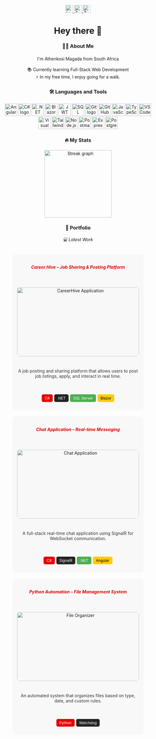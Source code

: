 <div align="center">
  <a href="https://www.linkedin.com/in/athenkosimagada" target="_blank">
    <img src="https://img.shields.io/static/v1?message=LinkedIn&logo=linkedin&label=&color=0077B5&logoColor=white&labelColor=&style=for-the-badge" height="25" alt="LinkedIn logo" />
  </a>
  <a href="https://web.facebook.com/profile.php?id=100056291911750" target="_blank">
    <img src="https://img.shields.io/static/v1?message=Facebook&logo=facebook&label=&color=1877F2&logoColor=white&labelColor=&style=for-the-badge" height="25" alt="Facebook logo" />
  </a>
  <a href="https://twitter.com/athenkosi_rsa" target="_blank">
    <img src="https://img.shields.io/static/v1?message=Twitter&logo=twitter&label=&color=1DA1F2&logoColor=white&labelColor=&style=for-the-badge" height="25" alt="Twitter logo" />
  </a>
</div>

###

<h1 align="center">Hey there 👋</h1>

###

<h3 align="center">👨‍💻 About Me</h3>

###

<p align="center">
  I'm Athenkosi Magada from South Africa<br><br>
  📚 Currently learning Full-Stack Web Development<br>
  ⚡ In my free time, I enjoy going for a walk.
</p>

###

<h3 align="center">🛠 Languages and Tools</h3>

###

<div align="center">
  <img src="https://img.shields.io/badge/Angular-DD0031?logo=angular&logoColor=white&style=for-the-badge" height="40" alt="Angular logo" />
  <img src="https://img.shields.io/badge/C%23-239120?logo=csharp&logoColor=white&style=for-the-badge" height="40" alt="C# logo" />
  <img src="https://img.shields.io/badge/.NET Core-512BD4?logo=dotnet&logoColor=white&style=for-the-badge" height="40" alt=".NET Core logo" />
  <img src="https://img.shields.io/badge/Blazor-512BD4?logo=blazor&logoColor=white&style=for-the-badge" height="40" alt="Blazor logo" />
  <img src="https://img.shields.io/badge/JWT-000000?logo=jsonwebtokens&logoColor=white&style=for-the-badge" height="40" alt="JWT logo" />
  <img src="https://img.shields.io/badge/SQL Server-CC2927?logo=microsoftsqlserver&logoColor=white&style=for-the-badge" height="40" alt="SQL Server logo" />
  <img src="https://img.shields.io/badge/Git-F05032?logo=git&logoColor=white&style=for-the-badge" height="40" alt="Git logo" />
  <img src="https://img.shields.io/badge/GitHub-181717?logo=github&logoColor=white&style=for-the-badge" height="40" alt="GitHub logo" />
  <img src="https://img.shields.io/badge/JavaScript-F7DF1E?logo=javascript&logoColor=black&style=for-the-badge" height="40" alt="JavaScript logo" />
  <img src="https://img.shields.io/badge/TypeScript-3178C6?logo=typescript&logoColor=white&style=for-the-badge" height="40" alt="TypeScript logo" />
  <img src="https://img.shields.io/badge/Visual Studio Code-007ACC?logo=visualstudiocode&logoColor=white&style=for-the-badge" height="40" alt="VSCode logo" />
  <img src="https://img.shields.io/badge/Visual Studio-5C2D91?logo=visualstudio&logoColor=white&style=for-the-badge" height="40" alt="Visual Studio logo" />
  <img src="https://img.shields.io/badge/Tailwind CSS-06B6D4?logo=tailwindcss&logoColor=black&style=for-the-badge" height="40" alt="Tailwind CSS logo" />
  <img src="https://img.shields.io/badge/Node.js-339933?logo=nodedotjs&logoColor=white&style=for-the-badge" height="40" alt="Node.js logo" />
  <img src="https://img.shields.io/badge/Postman-FF6C37?logo=postman&logoColor=black&style=for-the-badge" height="40" alt="Postman logo" />
  <img src="https://img.shields.io/badge/Express.js-000000?logo=express&logoColor=white&style=for-the-badge" height="40" alt="Express.js logo" />
  <img src="https://img.shields.io/badge/PostgreSQL-336791?logo=postgresql&logoColor=white&style=for-the-badge" height="40" alt="PostgreSQL logo" />
</div>

###

<h3 align="center">🔥 My Stats</h3>

###

<div align="center">
  <img src="https://streak-stats.demolab.com?user=athenkosimagada&locale=en&mode=daily&theme=dark&hide_border=false&border_radius=5&order=3" height="220" alt="Streak graph" />
</div>

###

<h3 align="center">🎨 Portfolio</h3>
<h6 align="center">💻 Latest Work</h6>

<div align="center" style="display: flex; flex-wrap: wrap; justify-content: center; gap: 20px;">

  <!-- Project 1 -->
  <div style="max-width: 400px; min-height: 480px; text-align: center; background: #f8f8f8; padding: 15px; border-radius: 10px; display: flex; flex-direction: column; justify-content: space-between;">
    <h6 style="color: #E50000; font-weight: bold;">Career Hive – Job Sharing & Posting Platform</h6>
    <a href="https://github.com/athenkosimagada/SignalR-Application">
      <img src="https://github.com/user-attachments/assets/930aadec-d6c0-4574-8f14-91b94ee82136"
           style="width: 100%; aspect-ratio: 16/9; object-fit: cover; object-position: center; border-radius: 8px;" 
           alt="CareerHive Application" />
    </a>
    <p style="font-size: 14px; color: #333;">A job posting and sharing platform that allows users to post job listings, apply, and interact in real time.</p>
    <div style="display: flex; gap: 5px; justify-content: center;">
      <p style="background: #E50000; color: white; padding: 5px 10px; border-radius: 5px; font-size: 12px;">C#</p>
      <p style="background: #232323; color: white; padding: 5px 10px; border-radius: 5px; font-size: 12px;">.NET</p>
      <p style="background: #4CAF50; color: white; padding: 5px 10px; border-radius: 5px; font-size: 12px;">SQL Server</p>
      <p style="background: #FFCC00; color: black; padding: 5px 10px; border-radius: 5px; font-size: 12px;">Blazor</p>
    </div>
  </div>

  <!-- Project 2 -->
  <div style="max-width: 400px; min-height: 480px; text-align: center; background: #f8f8f8; padding: 15px; border-radius: 10px; display: flex; flex-direction: column; justify-content: space-between;">
    <h6 style="color: #E50000; font-weight: bold;">Chat Application – Real-time Messaging</h6>
    <a href="https://github.com/athenkosimagada/careerhive">
      <img src="https://herobot.app/wp-content/uploads/2022/11/11-Reasons-Why-A-Chat-Application-Is-Great-For-Business_1.jpg"
           style="width: 100%; aspect-ratio: 16/9; object-fit: cover; object-position: center; border-radius: 8px;" 
           alt="Chat Application" />
    </a>
    <p style="font-size: 14px; color: #333;">A full-stack real-time chat application using SignalR for WebSocket communication.</p>
    <div style="display: flex; gap: 5px; justify-content: center;">
      <p style="background: #E50000; color: white; padding: 5px 10px; border-radius: 5px; font-size: 12px;">C#</p>
      <p style="background: #232323; color: white; padding: 5px 10px; border-radius: 5px; font-size: 12px;">SignalR</p>
      <p style="background: #4CAF50; color: white; padding: 5px 10px; border-radius: 5px; font-size: 12px;">.NET</p>
      <p style="background: #FFCC00; color: black; padding: 5px 10px; border-radius: 5px; font-size: 12px;">Angular</p>
    </div>
  </div>

  <!-- Project 3 -->
  <div style="max-width: 400px; min-height: 480px; text-align: center; background: #f8f8f8; padding: 15px; border-radius: 10px; display: flex; flex-direction: column; justify-content: space-between;">
    <h6 style="color: #E50000; font-weight: bold;">Python Automation – File Management System</h6>
    <a href="https://github.com/athenkosimagada/file-organizer">
      <img src="https://github.com/user-attachments/assets/06c9c9ad-0642-47a9-8d11-7988d4077aa3"
           style="width: 100%; aspect-ratio: 16/9; object-fit: cover; object-position: center; border-radius: 8px;" 
           alt="File Organizer" />
    </a>
    <p style="font-size: 14px; color: #333;">An automated system that organizes files based on type, date, and custom rules.</p>
    <div style="display: flex; gap: 5px; justify-content: center;">
      <p style="background: #E50000; color: white; padding: 5px 10px; border-radius: 5px; font-size: 12px;">Python</p>
      <p style="background: #232323; color: white; padding: 5px 10px; border-radius: 5px; font-size: 12px;">Watchdog</p>
    </div>
  </div>

</div>
